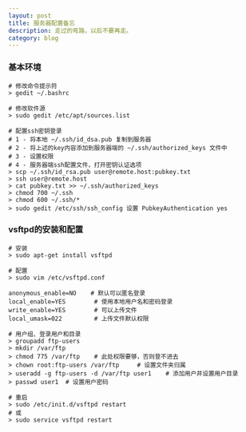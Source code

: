 ```yaml
---
layout: post
title: 服务器配置备忘
description: 走过的弯路，以后不要再走。
category: blog
---
```


### 基本环境

    # 修改命令提示符
    > gedit ~/.bashrc
    
    # 修改软件源
    > sudo gedit /etc/apt/sources.list
    
    # 配置ssh密钥登录
    # 1 - 将本地 ~/.ssh/id_dsa.pub 复制到服务器
    # 2 - 将上述的key内容添加到服务器端的 ~/.ssh/authorized_keys 文件中
    # 3 - 设置权限
    # 4 - 服务器端ssh配置文件，打开密钥认证选项
    > scp ~/.ssh/id_rsa.pub user@remote.host:pubkey.txt
    > ssh user@remote.host
    > cat pubkey.txt >> ~/.ssh/authorized_keys
    > chmod 700 ~/.ssh
    > chmod 600 ~/.ssh/*
    > sudo gedit /etc/ssh/ssh_config 设置 PubkeyAuthentication yes

### vsftpd的安装和配置

    # 安装
    > sudo apt-get install vsftpd
    
    # 配置
    > sudo vim /etc/vsftpd.conf
    
    anonymous_enable=NO    # 默认可以匿名登录
    local_enable=YES        # 使用本地用户名和密码登录
    write_enable=YES        # 可以上传文件
    local_umask=022         # 上传文件默认权限
    
    # 用户组、登录用户和目录
    > groupadd ftp-users
    > mkdir /var/ftp
    > chmod 775 /var/ftp    # 此处权限要够，否则登不进去
    > chown root:ftp-users /var/ftp     # 设置文件夹归属
    > useradd -g ftp-users -d /var/ftp user1    # 添加用户并设置用户目录
    > passwd user1  # 设置用户密码
    
    # 重启
    > sudo /etc/init.d/vsftpd restart
    # 或
    > sudo service vsftpd restart